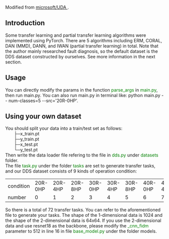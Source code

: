 Modified from <a href="https://github.com/microsoft/UDA">microsoft/UDA </a>. <br>


<h2>Introduction</h2>
Some transfer learning and partial transfer learning algorithms were implemented using PyTorch. There are 5 algorithms including ERM, CORAL, DAN (MMD), DANN, and IWAN (partial transfer learning) in total. Note that the author mainly researched fault diagnosis, so the default dataset is the DDS dataset constructed by ourselves. See more information in the next section.

<h2>Usage</h2>
You can directly modify the params in the function <font color='green'> parse_args</font> in <font color='green'> main.py</font>, then run main.py.
You can also run main.py in terminal like: python main.py -- num-classes=5 --src='20R-0HP'.

<h2>Using your own dataset</h2>
You should split your data into a train/test set as follows:<br>
&emsp;&emsp;├─x_train.pt<br>
&emsp;&emsp;├─y_train.pt<br>
&emsp;&emsp;├─x_test.pt<br>
&emsp;&emsp;└─y_test.pt<br>
Then write the data loader file refering to the file in <font color="green"> dds.py</font> under <font color='green'> datasets</font> folder. <br>
The file <font color='green'> task.py</font> under the folder <font color='green'> tasks</font> are set to generate transfer tasks, and our DDS dataset consists of 9 kinds of operation condition:
<table>
    <tr>
        <td>condition</td>
        <td>20R-0HP</td>
        <td>20R-4HP</td>
        <td>20R-8HP</td>
        <td>30R-0HP</td>
        <td>30R-4HP</td>
        <td>30R-8HP</td>
        <td>40R-0HP</td>
        <td>40R-4HP</td>
        <td>40R-8HP</td>
    </tr>
    <tr>
        <td>number</td>
        <td>0</td>
        <td>1</td>
        <td>2</td>
        <td>3</td>
        <td>4</td>
        <td>5</td>
        <td>6</td>
        <td>7</td>
        <td>8</td>
    </tr>
</table>
So there is a total of 72 transfer tasks. You can refer to the aforementioned file to generate your tasks. The shape of the 1-dimensional data is 1024 and the shape of the 2-dimensional data is 64x64. If you use the 2-dimensional data and use resnet18 as the backbone, please modify the <font color='green'> _cnn_fidm</font> parameter to 512 in line 16 in file <font color='green'> base_model.py</font> under the folder models.
